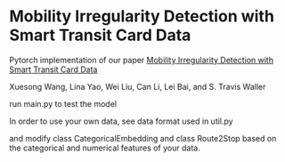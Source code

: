 # Mobility Irregularity Detection with Smart Transit Card Data


Pytorch implementation of our paper [Mobility Irregularity Detection with Smart Transit Card Data](https://www.researchgate.net/publication/338912693_Mobility_Irregularity_Detection_with_Smart_Transit_Card_Data)

Xuesong Wang, Lina Yao, Wei Liu, Can Li, Lei Bai, and S. Travis Waller

run main.py to test the model
 

In order to use your own data,  see data format used in util.py

and modify class CategoricalEmbedding and class Route2Stop based on the categorical and numerical features of your data.
